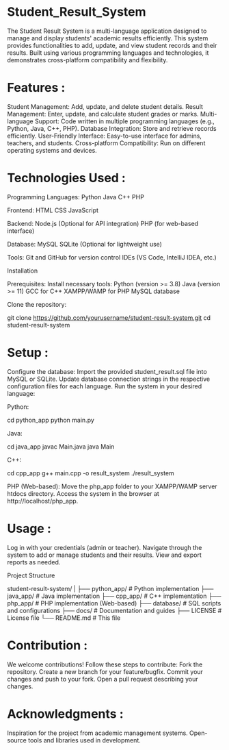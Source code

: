 # Student_Result_System


The Student Result System is a multi-language application designed to manage and display students' academic results efficiently. This system provides functionalities to add, update, and view student records and their results. Built using various programming languages and technologies, it demonstrates cross-platform compatibility and flexibility.


# Features :

Student Management: Add, update, and delete student details.
Result Management: Enter, update, and calculate student grades or marks.
Multi-language Support: Code written in multiple programming languages (e.g., Python, Java, C++, PHP).
Database Integration: Store and retrieve records efficiently.
User-Friendly Interface: Easy-to-use interface for admins, teachers, and students.
Cross-platform Compatibility: Run on different operating systems and devices.

# Technologies Used :

Programming Languages:
Python
Java
C++
PHP

Frontend:
HTML
CSS
JavaScript

Backend:
Node.js (Optional for API integration)
PHP (for web-based interface)

Database:
MySQL
SQLite (Optional for lightweight use)

Tools:
Git and GitHub for version control
IDEs (VS Code, IntelliJ IDEA, etc.)

Installation

Prerequisites:
Install necessary tools:
Python (version >= 3.8)
Java (version >= 11)
GCC for C++
XAMPP/WAMP for PHP
MySQL database

Clone the repository:

git clone https://github.com/yourusername/student-result-system.git
cd student-result-system

# Setup :

Configure the database:
Import the provided student_result.sql file into MySQL or SQLite.
Update database connection strings in the respective configuration files for each language.
Run the system in your desired language:

Python:

cd python_app
python main.py

Java:

cd java_app
javac Main.java
java Main

C++:

cd cpp_app
g++ main.cpp -o result_system
./result_system

PHP (Web-based):
Move the php_app folder to your XAMPP/WAMP server htdocs directory.
Access the system in the browser at http://localhost/php_app.

# Usage :

Log in with your credentials (admin or teacher).
Navigate through the system to add or manage students and their results.
View and export reports as needed.

Project Structure

student-result-system/
|
├── python_app/          # Python implementation
├── java_app/            # Java implementation
├── cpp_app/             # C++ implementation
├── php_app/             # PHP implementation (Web-based)
├── database/            # SQL scripts and configurations
├── docs/                # Documentation and guides
├── LICENSE              # License file
└── README.md            # This file

# Contribution :

We welcome contributions! Follow these steps to contribute:
Fork the repository.
Create a new branch for your feature/bugfix.
Commit your changes and push to your fork.
Open a pull request describing your changes.



# Acknowledgments :

Inspiration for the project from academic management systems.
Open-source tools and libraries used in development.
